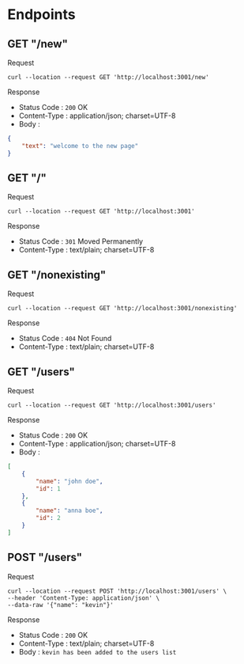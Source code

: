 # Endpoints

## GET "/new"

Request

```shell script
curl --location --request GET 'http://localhost:3001/new'
```

Response
- Status Code : `200` OK
- Content-Type : application/json; charset=UTF-8
- Body :
```json
{
    "text": "welcome to the new page"
}
```

## GET "/"

Request

```shell script
curl --location --request GET 'http://localhost:3001'
```

Response
- Status Code : `301` Moved Permanently
- Content-Type : text/plain; charset=UTF-8

## GET "/nonexisting"

Request

```shell script
curl --location --request GET 'http://localhost:3001/nonexisting'
```

Response
- Status Code : `404` Not Found
- Content-Type : text/plain; charset=UTF-8

## GET "/users"

Request

```shell script
curl --location --request GET 'http://localhost:3001/users'
```

Response
- Status Code : `200` OK
- Content-Type : application/json; charset=UTF-8
- Body :
```json
[
    {
        "name": "john doe",
        "id": 1
    },
    {
        "name": "anna boe",
        "id": 2
    }
]
```

## POST "/users"

Request

```shell script
curl --location --request POST 'http://localhost:3001/users' \
--header 'Content-Type: application/json' \
--data-raw '{"name": "kevin"}'
```

Response
- Status Code : `200` OK
- Content-Type : text/plain; charset=UTF-8
- Body : `kevin has been added to the users list`